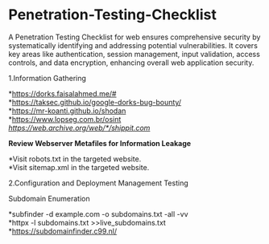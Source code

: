 # Penetration-Testing-Checklist
A Penetration Testing Checklist for web ensures comprehensive security by systematically identifying and addressing potential vulnerabilities. It covers key areas like authentication, session management, input validation, access controls, and data encryption, enhancing overall web application security.


1.Information Gathering <br>

*https://dorks.faisalahmed.me/# <br>
*https://taksec.github.io/google-dorks-bug-bounty/ <br>
*https://mr-koanti.github.io/shodan <br>
*https://www.lopseg.com.br/osint <br>
*https://web.archive.org/web/*/shippit.com* <br>

**Review Webserver Metafiles for Information Leakage** <br>

*Visit robots.txt in the targeted website. <br>
*Visit sitemap.xml in the targeted website. <br>

2.Configuration and Deployment Management Testing <br>

Subdomain Enumeration <br>

*subfinder -d example.com -o subdomains.txt -all -vv <br>
*httpx -l subdomains.txt >>live_subdomains.txt <br>
*https://subdomainfinder.c99.nl/ <br>


